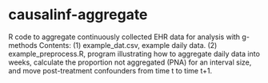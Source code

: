 # causalinf-aggregate
R code to aggregate continuously collected EHR data for analysis with g-methods 
Contents:
(1) example_dat.csv, example daily data.
(2) example_preprocess.R, program illustrating how to aggregate daily data into weeks, calculate the proportion not aggregated (PNA) for an interval size, and move post-treatment confounders from time t to time t+1.
